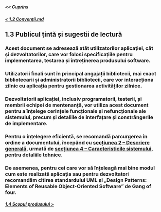 ##### [<< Cuprins](../Cuprins.md)
##### [< 1.2 Convenții.md](1.2%20Convenții.md)
## 1.3 Publicul țintă și sugestii de lectură
### Acest document se adresează atât utilizatorilor aplicației, cât și dezvoltatorilor, care vor folosi specificațiile pentru implementarea, testarea și întreținerea produsului software.
### Utilizatorii finali sunt în principal angajații bibliotecii, mai exact bibliotecarii și administratorii bibliotecii, care vor interacționa zilnic cu aplicația pentru gestionarea activităților zilnice. 
### Dezvoltatorii aplicației, inclusiv programatorii, testerii, și membrii echipei de mentenanță, vor utiliza acest document pentru a înțelege cerințele funcționale și nefuncționale ale sistemului, precum și detaliile de interfațare și constrângerile de implementare.
### Pentru o înțelegere eficientă, se recomandă parcurgerea în ordine a documentului, începând cu  [secțiunea 2 – Descriere generală](../2%20Descriere%20generala/2.0%20Overview.md), urmată de [secțiunea 4 – Caracteristicile sistemului](../4%20Caracteristici%20ale%20sistemului/4.0%20Overview.md), pentru detaliile tehnice.
### De asemenea, pentru cei care vor să înțeleagă mai bine modul cum este realizată aplicația sau pentru dezvoltatori recomandăm citirea standardului UML și „Design Patterns: Elements of Reusable Object-Oriented Software” de Gang of four.
##### [1.4 Scopul produsului >](1.4%20Scopul%20produsului.md)